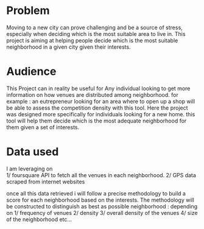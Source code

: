 # Problem
Moving to a new city can prove challenging and be a source of stress, especially when deciding which is the most suitable area to live in.
This project is aiming at helping people decide which is the most suitable neighborhood in a given city given their interests.

# Audience
This Project can in reality be useful for Any individual looking to get more information on how venues are distributed among neighborhood. 
for example : an eutrepreneur looking for an area where to open up a shop will be able to assess the competition density with this tool.
Here the project was designed more specifically for individuals looking for a new home. this tool will help them decide which is the most adequate neighborhood for them given a set of interests.

# Data used
I am leveraging on   
  1/ foursquare API to fetch all the venues in each neighborhood. 
  2/ GPS data scraped from internet websites

once all this data retrieved i will follow a precise methodology to build a score for each neighborhood based on the interests.
The methodology will be constructed to distinguish as best as possible neighborhood : depending on 
  1/ frequency of venues
  2/ density
  3/ overall density of the venues
  4/ size of the neighborhood
  etc...
  

